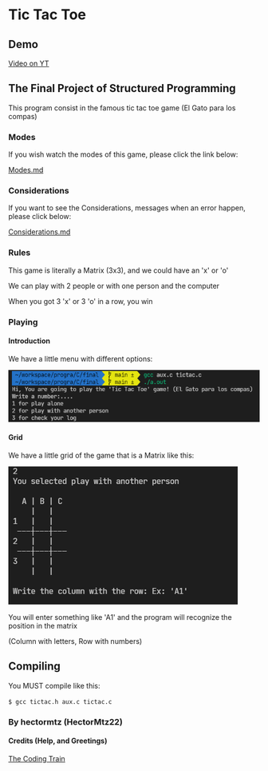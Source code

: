 # Tic Tac Toe

## Demo

[Video on YT](https://www.youtube.com/watch?v=fmE-H8HFVrQ)

## The Final Project of Structured Programming

This program consist in the famous tic tac toe game (El Gato para los compas)

### Modes

If you wish watch the modes of this game, please click the link below:

[Modes.md](modes.md)

### Considerations

If you want to see the Considerations, messages when an error happen, please click below:

[Considerations.md](considerations.md)

### Rules

This game is literally a Matrix (3x3), and we could have an 'x' or 'o'

We can play with 2 people or with one person and the computer

When you got 3 'x' or 3 'o' in a row, you win

### Playing

#### Introduction

We have a little menu with different options:

<img src="img/play/1.png">

#### Grid

We have a little grid of the game that is a Matrix like this:

<img src="img/play/2.png">

You will enter something like 'A1' and the program will recognize the position in the matrix

(Column with letters, Row with numbers)

## Compiling

You MUST compile like this:

`$ gcc tictac.h aux.c tictac.c`

### By hectormtz (HectorMtz22)

#### Credits (Help, and Greetings)

[The Coding Train](https://www.youtube.com/watch?v=GTWrWM1UsnA)